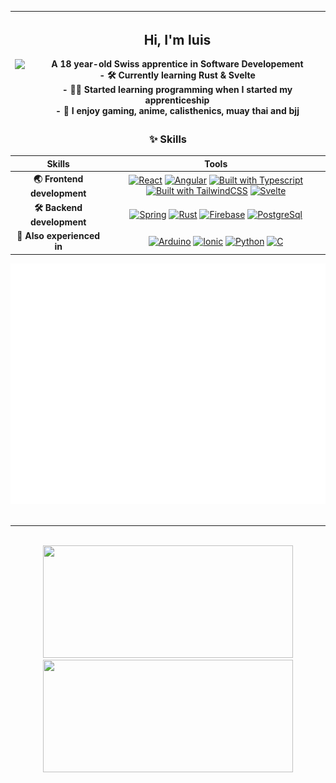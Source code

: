 <div>
  <div width="100%" text-align="left">
    <div>
       
      
  


| <img src="miyamotomusashi.gif" width="500em" height="auto"/>    | <h2>Hi, I'm luis</h2> A 18 year-old Swiss apprentice in Software Developement <br>  - 🛠 Currently learning Rust & Svelte <br> - 👨‍💻 Started learning programming when I started my apprenticeship <br> - 📡 I enjoy gaming, anime, calisthenics, muay thai and bjj |
| ------------- | ------------- |


    
  </div>
  
    
  <div align="center" width="45%">
  
  ### ✨ Skills
  
  | Skills | Tools |
  |  :-:   |  :-:  |
  | **🌏 Frontend development** | [![React](https://img.shields.io/badge/-React-61dafb?style=for-the-badge&logo=react&logoColor=black)](https://reactjs.org/) [![Angular](https://img.shields.io/badge/-Angular-dd0031?style=for-the-badge&logo=angular&logoColor=white)](https://angular.io/) [![Built with Typescript](https://img.shields.io/badge/-Typescript-2f74c0?style=for-the-badge&logo=typescript&logoColor=white)](https://www.typescriptlang.org/) [![Built with TailwindCSS](https://img.shields.io/badge/-Tailwind-38bdf8?style=for-the-badge&logo=tailwindcss&logoColor=white)](https://tailwindcss.com/) [![Svelte](https://img.shields.io/badge/-Svelte-ff6500?style=for-the-badge&logo=svelte&logoColor=white)](https://svelte.dev/)|
  | **🛠 Backend development** | [![Spring](https://img.shields.io/badge/-Spring-6db33f?style=for-the-badge&logo=springboot&logoColor=white)](https://spring.io/) [![Rust](https://img.shields.io/badge/-Rust-ea4800?style=for-the-badge&logo=rust&logoColor=white)](https://www.rust-lang.org/) [![Firebase](https://img.shields.io/badge/-Firebase-ffa000?style=for-the-badge&logo=firebase&logoColor=white)](https://firebase.google.com/) [![PostgreSql](https://img.shields.io/badge/-PostgreSQL-4169e1?style=for-the-badge&logo=postgresql&logoColor=white)](https://firebase.google.com/)|
  | **🔮 Also experienced in** | [![Arduino](https://img.shields.io/badge/-Arduino-00979d?style=for-the-badge&logo=arduino&logoColor=white)](https://www.arduino.cc/) [![Ionic](https://img.shields.io/badge/-Ionic-3880ff?style=for-the-badge&logo=ionic&logoColor=white)](https://ionicframework.com/) [![Python](https://img.shields.io/badge/-Python-2C567A?style=for-the-badge&logo=python&logoColor=yellow)](https://www.python.org/) [![C](https://img.shields.io/badge/-C-2C6EC8?style=for-the-badge&logo=c&logoColor=white)](https://en.wikipedia.org/wiki/The_C_Programming_Language)|
  
  
  ![Metrics](github-metrics.svg) 
  <br>
  <br>
  <hr>
  <br>
  <img height="180em" width="400em" src="https://github-readme-stats.vercel.app/api?username=musash1&theme=tokyonight&show_icons=true">
  <img height="180em" width="400em" src="https://github-readme-stats.vercel.app/api/top-langs/?username=musash1&theme=tokyonight&show_icons=true&layout=compact&hide=html,css,ejs,lua,shell&exclude_repo=dotfiles">

  </div>
</div>

